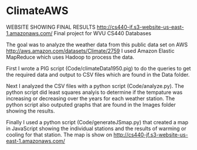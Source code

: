ClimateAWS
==========

WEBSITE SHOWING FINAL RESULTS http://cs440-jf.s3-website-us-east-1.amazonaws.com/
Final project for WVU CS440 Databases

The goal was to analyze the weather data from this public data set on AWS http://aws.amazon.com/datasets/Climate/2759
I used Amazon Elastic MapReduce which uses Hadoop to process the data.

First I wrote a PIG script (Code/climateData1950.pig) to do the queries to get the required data and output to CSV files which are found in the Data folder.

Next I analyzed the CSV files with a python script (Code/analyze.py). The python script did least squares analyis to determine if the tempature was increasing or decreasing over the years for each weather station.
The python script also outputed graphs that are found in the Images folder showing the results.

Finally I used a python script (Code/generateJSmap.py) that created a map in JavaScript showing the individual stations and the results of warming or cooling for that station. The map is show on http://cs440-jf.s3-website-us-east-1.amazonaws.com/
